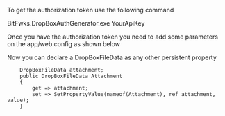 To get the authorization token use the following command

BitFwks.DropBoxAuthGenerator.exe YourApiKey

Once you have the authorization token you need to add some parameters on the app/web.config as shown below

<appSettings>
    <!-- ... -->
    <add key="DropBoxFileDataDefaultFolder" value="NameOfMyFolderOnDropBox"/>
    <add key="DropboxAccessToken" value="MyDropboxAccessToken"/>
    <!-- ... -->
  </appSettings>

  Now you can declare a DropBoxFileData as any other persistent property
  
        DropBoxFileData attachment;
        public DropBoxFileData Attachment
        {
            get => attachment;
            set => SetPropertyValue(nameof(Attachment), ref attachment, value);
        }
